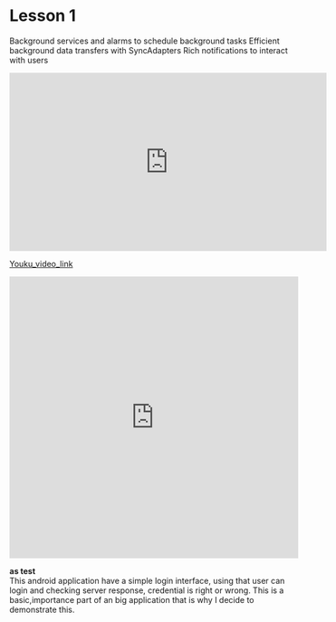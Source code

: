 # Lesson 1

Background services and alarms to schedule background tasks
Efficient background data transfers with SyncAdapters
Rich notifications to interact with users

<iframe width="560" height="315" src="https://www.youtube.com/embed/pNHDbyqRxlo" frameborder="0" allowfullscreen></iframe>


[Youku_video_link](http://player.youku.com/player.php/sid/XMTM5NzEyOTY3Mg==/v.swf)

<iframe height=498 width=510 src="http://player.youku.com/embed/XMTM5NzEyOTY3Mg==" frameborder=0 allowfullscreen></iframe>


<b>as test</b></br>
This android application have a simple login interface, using that user can login and checking server response, credential is right or wrong. This is a basic,importance part of an big application that is why I decide to demonstrate this.